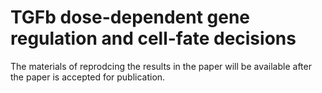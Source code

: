 # TGFb dose-dependent gene regulation and cell-fate decisions

The materials of reprodcing the results in the paper will be available after the paper is accepted for publication.
